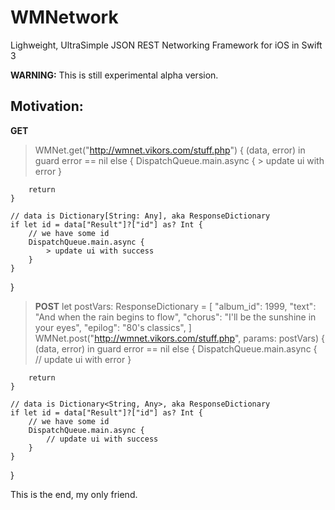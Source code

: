 # WMNetwork
Lighweight, UltraSimple JSON REST Networking Framework for iOS in Swift 3

**WARNING:** This is still experimental alpha version.

## Motivation:

**GET**
> WMNet.get("http://wmnet.vikors.com/stuff.php") { (data, error) in
	guard error == nil else {
		DispatchQueue.main.async {
			 > update ui with error
		}
        
		return
	}

	// data is Dictionary[String: Any], aka ResponseDictionary
	if let id = data["Result"]?["id"] as? Int {
		// we have some id
		DispatchQueue.main.async {
			> update ui with success
		}
	}
}


> **POST**
let postVars: ResponseDictionary = [
	"album_id": 1999,
    "text": "And when the rain begins to flow",
    "chorus": "I'll be the sunshine in your eyes",
    "epilog": "80's classics",
]
WMNet.post("http://wmnet.vikors.com/stuff.php", params: postVars) { (data, error) in
    guard error == nil else {
        DispatchQueue.main.async {
            // update ui with error
        }
        
        return
    }

    // data is Dictionary<String, Any>, aka ResponseDictionary
    if let id = data["Result"]?["id"] as? Int {
        // we have some id
        DispatchQueue.main.async {
            // update ui with success
        }
    }
}


This is the end, my only friend.